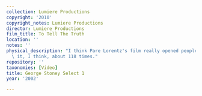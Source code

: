 ```yaml
---
collection: Lumiere Productions
copyright: '2010'
copyright_notes: Lumiere Productions
director: Lumiere Productions
film_title: To Tell The Truth
location: ''
notes: ''
physical_description: "I think Pare Lorentz's film really opened people up.\_ I showed\
  \ it, I think, about 118 times."
repository: ''
taxonomies: [Video]
title: George Stoney Select 1
year: '2002'

---
```

